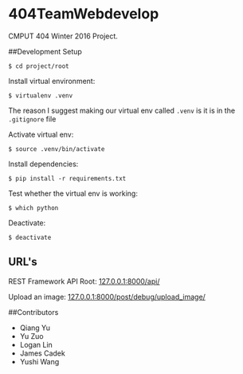 # 404TeamWebdevelop

CMPUT 404 Winter 2016 Project.

##Development Setup

```$ cd project/root```

Install virtual environment:

```$ virtualenv .venv```

The reason I suggest making our virtual env called ```.venv``` is it is in the ```.gitignore``` file

Activate virtual env:

```$ source .venv/bin/activate```

Install dependencies:

```$ pip install -r requirements.txt```

Test whether the virtual env is working:

```$ which python```

Deactivate:

```$ deactivate```

## URL's

REST Framework API Root: [127.0.0.1:8000/api/](http://127.0.0.1:8000/api/)

Upload an image: [127.0.0.1:8000/post/debug/upload_image/](http://127.0.0.1:8000/post/debug/upload_image/)

##Contributors

  * Qiang Yu
  * Yu Zuo
  * Logan Lin
  * James Cadek
  * Yushi Wang
